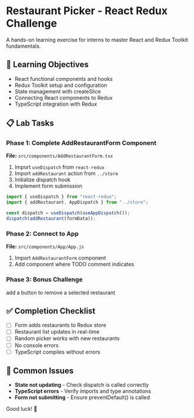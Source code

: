 # Restaurant Picker - React Redux Challenge

A hands-on learning exercise for interns to master React and Redux Toolkit fundamentals.

## 🎯 Learning Objectives

- React functional components and hooks
- Redux Toolkit setup and configuration
- State management with createSlice
- Connecting React components to Redux
- TypeScript integration with Redux

## 📋 Lab Tasks

### Phase 1: Complete AddRestaurantForm Component

**File:** `src/components/AddRestaurantForm.tsx`

1. Import `useDispatch` from `react-redux`
2. Import `addRestaurant` action from `../store`
3. Initialize dispatch hook
4. Implement form submission

```typescript
import { useDispatch } from "react-redux";
import { addRestaurant, AppDispatch } from "../store";

const dispatch = useDispatch(useAppDispatch());
dispatch(addRestaurant(formData));
```

### Phase 2: Connect to App

**File:** `src/components/App/App.js`

1. Import `AddRestaurantForm` component
2. Add component where TODO comment indicates

### Phase 3: Bonus Challenge

add a button to remove a selected restaurant

## ✅ Completion Checklist

- [ ] Form adds restaurants to Redux store
- [ ] Restaurant list updates in real-time
- [ ] Random picker works with new restaurants
- [ ] No console errors
- [ ] TypeScript compiles without errors

## 🐛 Common Issues

- **State not updating** - Check dispatch is called correctly
- **TypeScript errors** - Verify imports and type annotations
- **Form not submitting** - Ensure preventDefault() is called

Good luck! 🚀
